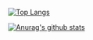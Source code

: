 [![Top Langs](https://github-readme-stats.vercel.app/api/top-langs/?username=czfadmin&layout=compact)](https://github.com/anuraghazra/github-readme-stats) 

[![Anurag's github stats](https://github-readme-stats.vercel.app/api?username=czfadmin&show_icons=true&hide_title=true)](https://github.com/anuraghazra/github-readme-stats)

<!--
[![ReadMe Card](https://github-readme-stats.vercel.app/api/pin/?username=anuraghazra&repo=github-readme-stats)](https://github.com/anuraghazra/github-readme-stats)
-->



<!--
**czfadmin/czfadmin** is a ✨ _special_ ✨ repository because its `README.md` (this file) appears on your GitHub profile.

Here are some ideas to get you started:

- 🔭 I’m currently working on ...
- 🌱 I’m currently learning ...
- 👯 I’m looking to collaborate on ...
- 🤔 I’m looking for help with ...
- 💬 Ask me about ...
- 📫 How to reach me: ...
- 😄 Pronouns: ...
- ⚡ Fun fact: ...
-->
